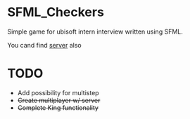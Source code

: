 # SFML_Checkers
Simple game for ubisoft intern interview written using SFML.

You cand find [server](https://github.com/supaflyENJOY/Node_Checkers) also

# TODO
- Add possibility for multistep
- ~~Create multiplayer w/ server~~
- ~~Complete King functionality~~

